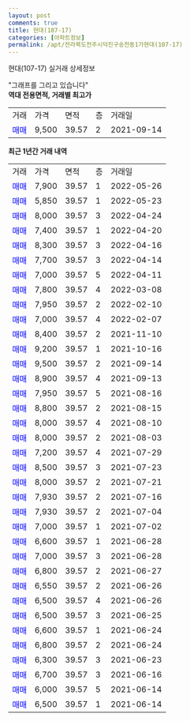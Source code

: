 ```yaml
---
layout: post
comments: true
title: 현대(107-17)
categories: [아파트정보]
permalink: /apt/전라북도전주시덕진구송천동1가현대(107-17)
---
```


현대(107-17) 실거래 상세정보

<script type="text/javascript">
  google.charts.load('current', {'packages':['line', 'corechart']});
  google.charts.setOnLoadCallback(drawChart);

  function drawChart() {
    var data = new google.visualization.DataTable();
    data.addColumn('date', '거래일');
    data.addColumn('number', "매매");
    data.addColumn('number', "전세");
    data.addColumn('number', "전매");

    data.addRows([[new Date(Date.parse("2022-05-26")), 7900, null, null], [new Date(Date.parse("2022-05-23")), 5850, null, null], [new Date(Date.parse("2022-04-24")), 8000, null, null], [new Date(Date.parse("2022-04-20")), 7400, null, null], [new Date(Date.parse("2022-04-16")), 8300, null, null], [new Date(Date.parse("2022-04-14")), 7700, null, null], [new Date(Date.parse("2022-04-11")), 7000, null, null], [new Date(Date.parse("2022-03-08")), 7800, null, null], [new Date(Date.parse("2022-02-10")), 7950, null, null], [new Date(Date.parse("2022-02-07")), 7000, null, null], [new Date(Date.parse("2021-11-10")), 8400, null, null], [new Date(Date.parse("2021-10-16")), 9200, null, null], [new Date(Date.parse("2021-09-14")), 9500, null, null], [new Date(Date.parse("2021-09-13")), 8900, null, null], [new Date(Date.parse("2021-08-16")), 7950, null, null], [new Date(Date.parse("2021-08-15")), 8800, null, null], [new Date(Date.parse("2021-08-10")), 8000, null, null], [new Date(Date.parse("2021-08-03")), 8000, null, null], [new Date(Date.parse("2021-07-29")), 7200, null, null], [new Date(Date.parse("2021-07-23")), 8500, null, null], [new Date(Date.parse("2021-07-21")), 8000, null, null], [new Date(Date.parse("2021-07-16")), 7930, null, null], [new Date(Date.parse("2021-07-04")), 7930, null, null], [new Date(Date.parse("2021-07-02")), 7000, null, null], [new Date(Date.parse("2021-06-28")), 6600, null, null], [new Date(Date.parse("2021-06-28")), 7000, null, null], [new Date(Date.parse("2021-06-27")), 6800, null, null], [new Date(Date.parse("2021-06-26")), 6550, null, null], [new Date(Date.parse("2021-06-26")), 6500, null, null], [new Date(Date.parse("2021-06-25")), 6500, null, null], [new Date(Date.parse("2021-06-24")), 6600, null, null], [new Date(Date.parse("2021-06-24")), 6800, null, null], [new Date(Date.parse("2021-06-23")), 6300, null, null], [new Date(Date.parse("2021-06-16")), 6700, null, null], [new Date(Date.parse("2021-06-14")), 6000, null, null], [new Date(Date.parse("2021-06-14")), 6500, null, null]]);

    var options = {
      hAxis: {
        format: 'yyyy/MM/dd'
      },    
      lineWidth: 0,
      pointsVisible: true,    
      title: '최근 1년간 유형별 실거래가 분포',
      legend: { position: 'bottom' }
    };

    var formatter = new google.visualization.NumberFormat({pattern:'###,###'} );
    formatter.format(data, 1);
    formatter.format(data, 2);
    
    setTimeout(function() {
        var chart = new google.visualization.LineChart(document.getElementById('columnchart_material'));
        chart.draw(data, (options));
        document.getElementById('loading').style.display = 'none';
    }, 200);
  }
</script>


<div id="loading" style="z-index:20; display: block; margin-left: 0px">"그래프를 그리고 있습니다"</div>
<div id="columnchart_material" style="width: 95%; margin-left: 0px; display: block"></div>
<!-- contents start -->
<b>역대 전용면적, 거래별 최고가</b>
<table class="sortable">
    <tr>
      <td>거래</td>
      <td>가격</td>
      <td>면적</td>
      <td>층</td>
      <td>거래일</td>
    </tr>
        <tr>
          <td><a style="color: blue">매매</a></td>
          <td>9,500</td>
          <td>39.57</td>
          <td>2</td>
          <td>2021-09-14</td>
        </tr>        
    
    
</table>

<b>최근 1년간 거래 내역</b>

<table class="sortable">
    <tr>
      <td>거래</td>
      <td>가격</td>
      <td>면적</td>
      <td>층</td>
      <td>거래일</td>
    </tr>
    <tr>
      <td><a style="color: blue">매매</a></td>
      <td>7,900</td>
      <td>39.57</td>
      <td>1</td>
      <td>2022-05-26</td>
    </tr>          <tr>
      <td><a style="color: blue">매매</a></td>
      <td>5,850</td>
      <td>39.57</td>
      <td>1</td>
      <td>2022-05-23</td>
    </tr>          <tr>
      <td><a style="color: blue">매매</a></td>
      <td>8,000</td>
      <td>39.57</td>
      <td>3</td>
      <td>2022-04-24</td>
    </tr>          <tr>
      <td><a style="color: blue">매매</a></td>
      <td>7,400</td>
      <td>39.57</td>
      <td>1</td>
      <td>2022-04-20</td>
    </tr>          <tr>
      <td><a style="color: blue">매매</a></td>
      <td>8,300</td>
      <td>39.57</td>
      <td>3</td>
      <td>2022-04-16</td>
    </tr>          <tr>
      <td><a style="color: blue">매매</a></td>
      <td>7,700</td>
      <td>39.57</td>
      <td>3</td>
      <td>2022-04-14</td>
    </tr>          <tr>
      <td><a style="color: blue">매매</a></td>
      <td>7,000</td>
      <td>39.57</td>
      <td>5</td>
      <td>2022-04-11</td>
    </tr>          <tr>
      <td><a style="color: blue">매매</a></td>
      <td>7,800</td>
      <td>39.57</td>
      <td>4</td>
      <td>2022-03-08</td>
    </tr>          <tr>
      <td><a style="color: blue">매매</a></td>
      <td>7,950</td>
      <td>39.57</td>
      <td>2</td>
      <td>2022-02-10</td>
    </tr>          <tr>
      <td><a style="color: blue">매매</a></td>
      <td>7,000</td>
      <td>39.57</td>
      <td>4</td>
      <td>2022-02-07</td>
    </tr>          <tr>
      <td><a style="color: blue">매매</a></td>
      <td>8,400</td>
      <td>39.57</td>
      <td>2</td>
      <td>2021-11-10</td>
    </tr>          <tr>
      <td><a style="color: blue">매매</a></td>
      <td>9,200</td>
      <td>39.57</td>
      <td>1</td>
      <td>2021-10-16</td>
    </tr>          <tr>
      <td><a style="color: blue">매매</a></td>
      <td>9,500</td>
      <td>39.57</td>
      <td>2</td>
      <td>2021-09-14</td>
    </tr>          <tr>
      <td><a style="color: blue">매매</a></td>
      <td>8,900</td>
      <td>39.57</td>
      <td>4</td>
      <td>2021-09-13</td>
    </tr>          <tr>
      <td><a style="color: blue">매매</a></td>
      <td>7,950</td>
      <td>39.57</td>
      <td>5</td>
      <td>2021-08-16</td>
    </tr>          <tr>
      <td><a style="color: blue">매매</a></td>
      <td>8,800</td>
      <td>39.57</td>
      <td>2</td>
      <td>2021-08-15</td>
    </tr>          <tr>
      <td><a style="color: blue">매매</a></td>
      <td>8,000</td>
      <td>39.57</td>
      <td>4</td>
      <td>2021-08-10</td>
    </tr>          <tr>
      <td><a style="color: blue">매매</a></td>
      <td>8,000</td>
      <td>39.57</td>
      <td>2</td>
      <td>2021-08-03</td>
    </tr>          <tr>
      <td><a style="color: blue">매매</a></td>
      <td>7,200</td>
      <td>39.57</td>
      <td>4</td>
      <td>2021-07-29</td>
    </tr>          <tr>
      <td><a style="color: blue">매매</a></td>
      <td>8,500</td>
      <td>39.57</td>
      <td>3</td>
      <td>2021-07-23</td>
    </tr>          <tr>
      <td><a style="color: blue">매매</a></td>
      <td>8,000</td>
      <td>39.57</td>
      <td>2</td>
      <td>2021-07-21</td>
    </tr>          <tr>
      <td><a style="color: blue">매매</a></td>
      <td>7,930</td>
      <td>39.57</td>
      <td>2</td>
      <td>2021-07-16</td>
    </tr>          <tr>
      <td><a style="color: blue">매매</a></td>
      <td>7,930</td>
      <td>39.57</td>
      <td>2</td>
      <td>2021-07-04</td>
    </tr>          <tr>
      <td><a style="color: blue">매매</a></td>
      <td>7,000</td>
      <td>39.57</td>
      <td>1</td>
      <td>2021-07-02</td>
    </tr>          <tr>
      <td><a style="color: blue">매매</a></td>
      <td>6,600</td>
      <td>39.57</td>
      <td>1</td>
      <td>2021-06-28</td>
    </tr>          <tr>
      <td><a style="color: blue">매매</a></td>
      <td>7,000</td>
      <td>39.57</td>
      <td>3</td>
      <td>2021-06-28</td>
    </tr>          <tr>
      <td><a style="color: blue">매매</a></td>
      <td>6,800</td>
      <td>39.57</td>
      <td>2</td>
      <td>2021-06-27</td>
    </tr>          <tr>
      <td><a style="color: blue">매매</a></td>
      <td>6,550</td>
      <td>39.57</td>
      <td>2</td>
      <td>2021-06-26</td>
    </tr>          <tr>
      <td><a style="color: blue">매매</a></td>
      <td>6,500</td>
      <td>39.57</td>
      <td>4</td>
      <td>2021-06-26</td>
    </tr>          <tr>
      <td><a style="color: blue">매매</a></td>
      <td>6,500</td>
      <td>39.57</td>
      <td>3</td>
      <td>2021-06-25</td>
    </tr>          <tr>
      <td><a style="color: blue">매매</a></td>
      <td>6,600</td>
      <td>39.57</td>
      <td>1</td>
      <td>2021-06-24</td>
    </tr>          <tr>
      <td><a style="color: blue">매매</a></td>
      <td>6,800</td>
      <td>39.57</td>
      <td>2</td>
      <td>2021-06-24</td>
    </tr>          <tr>
      <td><a style="color: blue">매매</a></td>
      <td>6,300</td>
      <td>39.57</td>
      <td>3</td>
      <td>2021-06-23</td>
    </tr>          <tr>
      <td><a style="color: blue">매매</a></td>
      <td>6,700</td>
      <td>39.57</td>
      <td>3</td>
      <td>2021-06-16</td>
    </tr>          <tr>
      <td><a style="color: blue">매매</a></td>
      <td>6,000</td>
      <td>39.57</td>
      <td>5</td>
      <td>2021-06-14</td>
    </tr>          <tr>
      <td><a style="color: blue">매매</a></td>
      <td>6,500</td>
      <td>39.57</td>
      <td>1</td>
      <td>2021-06-14</td>
    </tr>      </table>
<!-- contents end -->    

